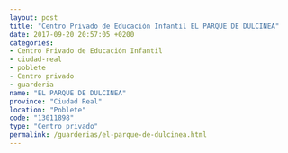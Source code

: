 ```yaml
---
layout: post
title: "Centro Privado de Educación Infantil EL PARQUE DE DULCINEA"
date: 2017-09-20 20:57:05 +0200
categories:
- Centro Privado de Educación Infantil
- ciudad-real
- poblete
- Centro privado
- guarderia
name: "EL PARQUE DE DULCINEA"
province: "Ciudad Real"
location: "Poblete"
code: "13011898"
type: "Centro privado"
permalink: /guarderias/el-parque-de-dulcinea.html
---
```

